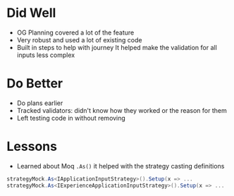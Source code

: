 # Did Well
- OG Planning covered a lot of the feature
- Very robust and used a lot of existing code
- Built in steps to help with journey It helped make the validation for all inputs less complex


# Do Better
- Do plans earlier
- Tracked validators: didn't know how they worked or the reason for them
- Left testing code in without removing

# Lessons
- Learned about Moq `.As()` it helped with the strategy casting definitions
```c#
strategyMock.As<IApplicationInputStrategy>().Setup(x => ...  
strategyMock.As<IExperienceApplicationInputStrategy>().Setup(x => ...
```

